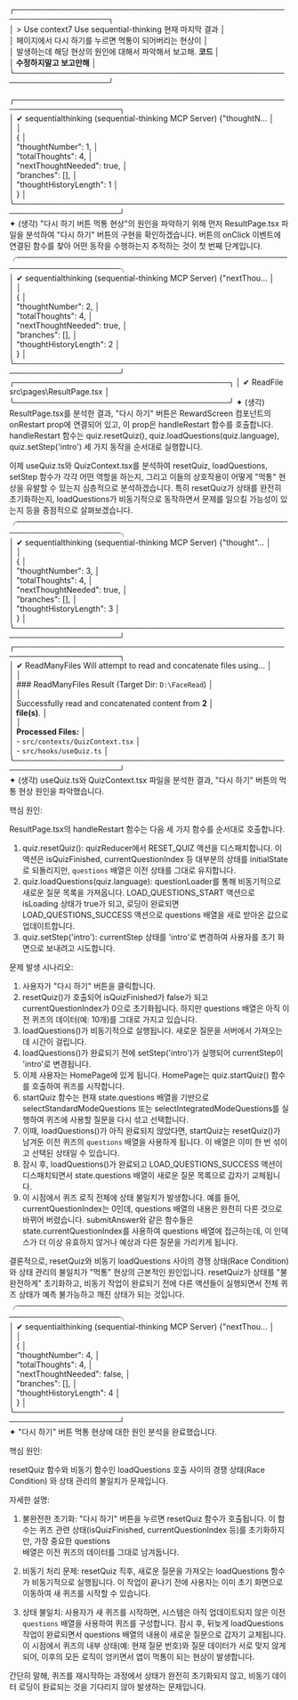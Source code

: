 ╭───────────────────────────────────────────────────────────────────╮      
│  > Use context7 Use sequential-thinking 현재 마지막 결과          │      
│    페이지에서 다시 하기를 누르면 먹통이 되어버리는 현상이         │      
│    발생하는데 해당 현상의 원인에 대해서 파악해서 보고해. **코드   │      
│    수정하지말고 보고만해**                                        │      
╰───────────────────────────────────────────────────────────────────╯      

 ╭─────────────────────────────────────────────────────────────────────╮   
 │ ✔  sequentialthinking (sequential-thinking MCP Server) {"thoughtN…  │   
 │                                                                     │   
 │    {                                                                │   
 │      "thoughtNumber": 1,                                            │   
 │      "totalThoughts": 4,                                            │   
 │      "nextThoughtNeeded": true,                                     │   
 │      "branches": [],                                                │   
 │      "thoughtHistoryLength": 1                                      │   
 │    }                                                                │   
 ╰─────────────────────────────────────────────────────────────────────╯   
✦ (생각)
  "다시 하기 버튼 먹통 현상"의 원인을 파악하기 위해 먼저
  ResultPage.tsx 파일을 분석하여 "다시 하기" 버튼의 구현을
  확인하겠습니다. 버튼의 onClick 이벤트에 연결된 함수를 찾아 어떤
  동작을 수행하는지 추적하는 것이 첫 번째 단계입니다.
 ╭─────────────────────────────────────────────────────────────────────╮   
 │ ✔  sequentialthinking (sequential-thinking MCP Server) {"nextThou…  │   
 │                                                                     │   
 │    {                                                                │   
 │      "thoughtNumber": 2,                                            │   
 │      "totalThoughts": 4,                                            │   
 │      "nextThoughtNeeded": true,                                     │   
 │      "branches": [],                                                │   
 │      "thoughtHistoryLength": 2                                      │   
 │    }                                                                │   
 ╰─────────────────────────────────────────────────────────────────────╯   
 ╭───────────────────────────────────────╮
 │ ✔  ReadFile src\pages\ResultPage.tsx  │
 ╰───────────────────────────────────────╯
✦ (생각)
  ResultPage.tsx를 분석한 결과, "다시 하기" 버튼은 RewardScreen
  컴포넌트의 onRestart prop에 연결되어 있고, 이 prop은 handleRestart
  함수를 호출합니다. handleRestart 함수는 quiz.resetQuiz(),
  quiz.loadQuestions(quiz.language), quiz.setStep('intro') 세 가지
  동작을 순서대로 실행합니다.

  이제 useQuiz.ts와 QuizContext.tsx를 분석하여 resetQuiz,
  loadQuestions, setStep 함수가 각각 어떤 역할을 하는지, 그리고
  이들의 상호작용이 어떻게 "먹통" 현상을 유발할 수 있는지
  심층적으로 분석하겠습니다. 특히 resetQuiz가 상태를 완전히
  초기화하는지, loadQuestions가 비동기적으로 동작하면서 문제를
  일으킬 가능성이 있는지 등을 중점적으로 살펴보겠습니다.
 ╭─────────────────────────────────────────────────────────────────────╮   
 │ ✔  sequentialthinking (sequential-thinking MCP Server) {"thought"…  │   
 │                                                                     │   
 │    {                                                                │   
 │      "thoughtNumber": 3,                                            │   
 │      "totalThoughts": 4,                                            │   
 │      "nextThoughtNeeded": true,                                     │   
 │      "branches": [],                                                │   
 │      "thoughtHistoryLength": 3                                      │   
 │    }                                                                │   
 ╰─────────────────────────────────────────────────────────────────────╯   
 ╭─────────────────────────────────────────────────────────────────────╮   
 │ ✔  ReadManyFiles Will attempt to read and concatenate files using…  │   
 │                                                                     │   
 │    ### ReadManyFiles Result (Target Dir: `D:\FaceRead`)             │   
 │                                                                     │   
 │    Successfully read and concatenated content from **2              │   
 │    file(s)**.                                                       │   
 │                                                                     │   
 │    **Processed Files:**                                             │   
 │    - `src/contexts/QuizContext.tsx`                                 │   
 │    - `src/hooks/useQuiz.ts`                                         │   
 ╰─────────────────────────────────────────────────────────────────────╯   
✦ (생각)
  useQuiz.ts와 QuizContext.tsx 파일을 분석한 결과, "다시 하기" 버튼의
  먹통 현상 원인을 파악했습니다.

  핵심 원인:

  ResultPage.tsx의 handleRestart 함수는 다음 세 가지 함수를
  순서대로 호출합니다.

   1. quiz.resetQuiz(): quizReducer에서 RESET_QUIZ 액션을
      디스패치합니다. 이 액션은 isQuizFinished, currentQuestionIndex 등
       대부분의 상태를 initialState로 되돌리지만, `questions` 배열은 
      이전 상태를 그대로 유지합니다.
   2. quiz.loadQuestions(quiz.language): questionLoader를 통해
      비동기적으로 새로운 질문 목록을 가져옵니다. LOAD_QUESTIONS_START
      액션으로 isLoading 상태가 true가 되고, 로딩이 완료되면
      LOAD_QUESTIONS_SUCCESS 액션으로 questions 배열을 새로 받아온
      값으로 업데이트합니다.
   3. quiz.setStep('intro'): currentStep 상태를 'intro'로 변경하여
      사용자를 초기 화면으로 보내려고 시도합니다.

  문제 발생 시나리오:

   1. 사용자가 "다시 하기" 버튼을 클릭합니다.
   2. resetQuiz()가 호출되어 isQuizFinished가 false가 되고
      currentQuestionIndex가 0으로 초기화됩니다. 하지만 questions
      배열은 아직 이전 퀴즈의 데이터(예: 10개)를 그대로 가지고
      있습니다.
   3. loadQuestions()가 비동기적으로 실행됩니다. 새로운 질문을
      서버에서 가져오는 데 시간이 걸립니다.
   4. loadQuestions()가 완료되기 전에 setStep('intro')가 실행되어
      currentStep이 'intro'로 변경됩니다.
   5. 이제 사용자는 HomePage에 있게 됩니다. HomePage는
      quiz.startQuiz() 함수를 호출하여 퀴즈를 시작합니다.
   6. startQuiz 함수는 현재 state.questions 배열을 기반으로
      selectStandardModeQuestions 또는 selectIntegratedModeQuestions를
      실행하여 퀴즈에 사용할 질문을 다시 섞고 선택합니다.
   7. 이때, loadQuestions()가 아직 완료되지 않았다면, startQuiz는
      resetQuiz()가 남겨둔 이전 퀴즈의 `questions` 배열을 사용하게
      됩니다. 이 배열은 이미 한 번 섞이고 선택된 상태일 수 있습니다.
   8. 잠시 후, loadQuestions()가 완료되고 LOAD_QUESTIONS_SUCCESS
      액션이 디스패치되면서 state.questions 배열이 새로운 질문 
      목록으로 갑자기 교체됩니다.
   9. 이 시점에서 퀴즈 로직 전체에 상태 불일치가 발생합니다. 예를
      들어, currentQuestionIndex는 0인데, questions 배열의 내용은
      완전히 다른 것으로 바뀌어 버렸습니다. submitAnswer와 같은
      함수들은 state.currentQuestionIndex를 사용하여 questions 배열에
      접근하는데, 이 인덱스가 더 이상 유효하지 않거나 예상과 다른
      질문을 가리키게 됩니다.

  결론적으로, resetQuiz와 비동기 loadQuestions 사이의 경쟁
  상태(Race Condition)와 상태 관리의 불일치가 "먹통" 현상의
  근본적인 원인입니다. resetQuiz가 상태를 "불완전하게" 초기화하고,
  비동기 작업이 완료되기 전에 다른 액션들이 실행되면서 전체 퀴즈
  상태가 예측 불가능하고 깨진 상태가 되는 것입니다.
 ╭─────────────────────────────────────────────────────────────────────╮   
 │ ✔  sequentialthinking (sequential-thinking MCP Server) {"nextThou…  │   
 │                                                                     │   
 │    {                                                                │   
 │      "thoughtNumber": 4,                                            │   
 │      "totalThoughts": 4,                                            │   
 │      "nextThoughtNeeded": false,                                    │   
 │      "branches": [],                                                │   
 │      "thoughtHistoryLength": 4                                      │   
 │    }                                                                │   
 ╰─────────────────────────────────────────────────────────────────────╯   
✦ "다시 하기" 버튼 먹통 현상에 대한 원인 분석을 완료했습니다.

  핵심 원인:

  resetQuiz 함수와 비동기 함수인 loadQuestions 호출 사이의 경쟁 
  상태(Race Condition) 와 상태 관리의 불일치가 문제입니다.

  자세한 설명:

   1. 불완전한 초기화: "다시 하기" 버튼을 누르면 resetQuiz 함수가
      호출됩니다. 이 함수는 퀴즈 관련 상태(isQuizFinished,
      currentQuestionIndex 등)를 초기화하지만, 가장 중요한 questions       
      배열은 이전 퀴즈의 데이터를 그대로 남겨둡니다.

   2. 비동기 처리 문제: resetQuiz 직후, 새로운 질문을 가져오는
      loadQuestions 함수가 비동기적으로 실행됩니다. 이 작업이 끝나기
      전에 사용자는 이미 초기 화면으로 이동하여 새 퀴즈를 시작할 수
      있습니다.

   3. 상태 불일치: 사용자가 새 퀴즈를 시작하면, 시스템은 아직
      업데이트되지 않은 이전 `questions` 배열을 사용하여 퀴즈를
      구성합니다. 잠시 후, 뒤늦게 loadQuestions 작업이 완료되면서
      questions 배열의 내용이 새로운 질문으로 갑자기 교체됩니다. 이
      시점에서 퀴즈의 내부 상태(예: 현재 질문 번호)와 질문 데이터가
      서로 맞지 않게 되어, 이후의 모든 로직이 엉키면서 앱이 먹통이
      되는 현상이 발생합니다.

  간단히 말해, 퀴즈를 재시작하는 과정에서 상태가 완전히 초기화되지
  않고, 비동기 데이터 로딩이 완료되는 것을 기다리지 않아 발생하는
  문제입니다.